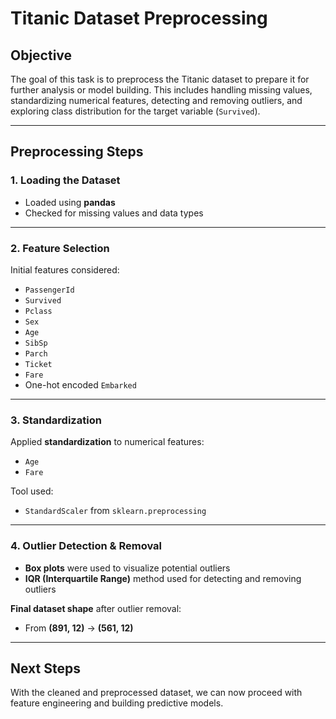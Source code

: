 # Titanic Dataset Preprocessing

## Objective

The goal of this task is to preprocess the Titanic dataset to prepare it for further analysis or model building. This includes handling missing values, standardizing numerical features, detecting and removing outliers, and exploring class distribution for the target variable (`Survived`).

---

## Preprocessing Steps

### 1. Loading the Dataset

- Loaded using **pandas**
- Checked for missing values and data types

---

### 2. Feature Selection

Initial features considered:
- `PassengerId`
- `Survived`
- `Pclass`
- `Sex`
- `Age`
- `SibSp`
- `Parch`
- `Ticket`
- `Fare`
- One-hot encoded `Embarked`

---

### 3. Standardization

Applied **standardization** to numerical features:
- `Age`
- `Fare`

Tool used:
- `StandardScaler` from `sklearn.preprocessing`

---

### 4. Outlier Detection & Removal

- **Box plots** were used to visualize potential outliers
- **IQR (Interquartile Range)** method used for detecting and removing outliers

**Final dataset shape** after outlier removal:
- From **(891, 12)** → **(561, 12)**

---




## Next Steps

With the cleaned and preprocessed dataset, we can now proceed with feature engineering and building predictive models.
